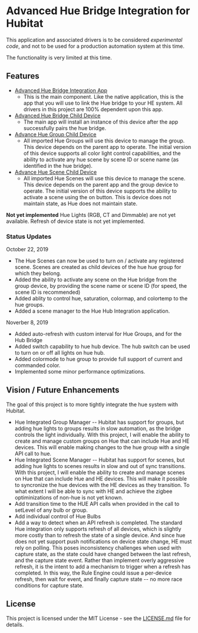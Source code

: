 # Advanced Hue Bridge Integration for Hubitat

This application and associated drivers is to be considered *experimental code*, and not to be used for a production automation system at this time.

The functionality is very limited at this time.


## Features

 - [Advanced Hue Bridge Integration App](app/hue-bridge-integration.grooby)
   - This is the main component.  Like the native application, this is the app that you will use to link the Hue bridge to your HE system.  All drivers in this project are 100% dependent upon this app.
 - [Advanced Hue Bridge Child Device](device/advanced-hue-bridge.groovy)
   - The main app will install an instance of this device after the app successfully pairs the hue bridge.
 - [Advance Hue Group Child Device](device/advanced-hue-group.groovy)
   - All imported Hue Groups will use this device to manage the group.  This device depends on the parent app to operate. The initial version of this device supports all color light control capabilities, and the ability to activate any hue scene by scene ID or scene name (as identified in the hue bridge).
- [Advance Hue Scene Child Device](device/advanced-hue-scene.groovy)
   - All imported Hue Scenes will use this device to manage the scene.  This device depends on the parent app and the group device to operate. The initial version of this device supports the ability to activate a scene using the on button.  This is device does not maintain state, as Hue does not maintain state.

**Not yet implemented** 
Hue Lights (RGB, CT and Dimmable) are not yet available.
Refresh of device state is not yet implemented.

### Status Updates
October 22, 2019
- The Hue Scenes can now be used to turn on / activate any registered scene.  Scenes are created as child devices of the hue hue group for which they belong.
- Added the ability to activate any scene on the Hue bridge from the group device, by providing the scene name or scene ID (for speed, the scene ID is recommended)
- Added ablity to control hue, saturation, colormap, and colortemp to the hue groups.
- Added a scene manager to the Hue Hub Integration application.

Noverber 8, 2019
- Added auto-refresh with custom interval for Hue Groups, and for the Hub Bridge
- Added switch capability to hue hub device.  The hub switch can be used to turn on or off all lights on hue hub.
- Added colormode to hue group to provide full support of current and commanded color.
- Implemented some minor performance optimizations.

## Vision / Future Enhancements
The goal of this project is to more tightly integrate the hue system with Hubitat.  
- Hue Integrated Group Manager -- Hubitat has support for groups, but adding hue lights to groups results in slow automation, as the bridge controls the light individually.  With this project, I will enable the ability to create and manage custom groups on Hue that can include Hue and HE devices.  This will enable making changes to the hue group with a single API call to hue.
- Hue Integrated Scene Manager -- Hubitat has support for scenes, but adding hue lights to scenes results in slow and out of sync transitions.  With this project, I will enable the ability to create and manage scenes on Hue that can include Hue and HE devices.  This will make it possible to syncronize the hue devices with the HE devices as they transition.  To what extent I will be able to sync with HE and achieve the zigbee optiminizations of non-hue is not yet known.
- Add transition time to the HUE API calls when provided in the call to setLevel of any bulb or group.
- Add individual control of Hue Bulbs
- Add a way to detect when an API refresh is completed.  The standard Hue integration only supports refresh of all devices, which is slightly more costly than to refresh the state of a single device.  And since hue does not yet support push notifications on device state change, HE must rely on polling.  This poses inconsistency challenges when used with capture state, as the state could have changed between the last refresh, and the capture state event.  Rather than implement overly aggressive refresh, it is the intent to add a mechanism to trigger when a refresh has completed.  In this way, the Rule Engine could issue a per-device refresh, then wait for event, and finally capture state -- no more race conditions for capture state.


## License

This project is licensed under the MIT License - see the [LICENSE.md](LICENSE.md) file for details.  
